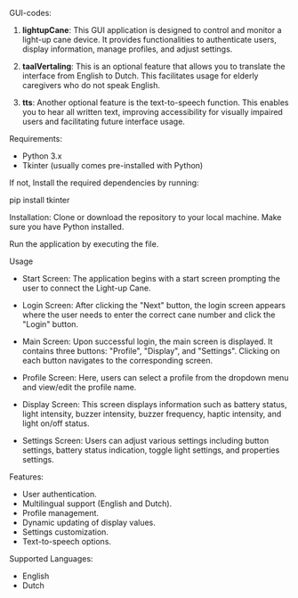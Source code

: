 GUI-codes:

1. **lightupCane**:
This GUI application is designed to control and monitor a light-up cane device. It provides functionalities to authenticate users, display information, manage profiles, and adjust settings.

2. **taalVertaling**:
This is an optional feature that allows you to translate the interface from English to Dutch.
This facilitates usage for elderly caregivers who do not speak English.

3. **tts**:
Another optional feature is the text-to-speech function.
This enables you to hear all written text, improving accessibility for visually impaired users and facilitating future interface usage.


Requirements:
- Python 3.x
- Tkinter (usually comes pre-installed with Python)
  
If not, Install the required dependencies by running:

pip install tkinter

Installation:
Clone or download the repository to your local machine.
Make sure you have Python installed.


Run the application by executing the file.


Usage
- Start Screen: The application begins with a start screen prompting the user to connect the Light-up Cane.

- Login Screen: After clicking the "Next" button, the login screen appears where the user needs to enter the correct cane number and click the "Login" button.

- Main Screen: Upon successful login, the main screen is displayed. It contains three buttons: "Profile", "Display", and "Settings". Clicking on each button navigates to the corresponding screen.

- Profile Screen: Here, users can select a profile from the dropdown menu and view/edit the profile name.

- Display Screen: This screen displays information such as battery status, light intensity, buzzer intensity, buzzer frequency, haptic intensity, and light on/off status.

- Settings Screen: Users can adjust various settings including button settings, battery status indication, toggle light settings, and properties settings.

Features:
- User authentication.
- Multilingual support (English and Dutch).
- Profile management.
- Dynamic updating of display values.
- Settings customization.
- Text-to-speech options. 

Supported Languages:
- English
- Dutch



